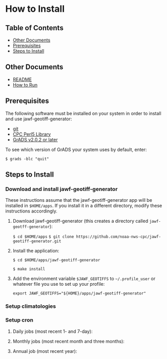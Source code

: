 How to Install
===============

Table of Contents
---------------

- [Other Documents](#other-documents)
- [Prerequisites](#prerequisites)
- [Steps to Install](#steps-to-install)

Other Documents
---------------

- [README](../README.md)
- [How to Run](HOW-TO-RUN.md)

Prerequisites
---------------

The following software must be installed on your system in order to install and use jawf-geotiff-generator:

- [git](https://git-scm.com/book/en/v1/Getting-Started-Installing-Git)
- [CPC Perl5 Library](https://github.com/noaa-nws-cpc/cpc-perl5-lib)
- [GrADS v2.0.2 or later](http://cola.gmu.edu/grads/downloads.php)

To see which version of GrADS your system uses by default, enter:

    $ grads -blc "quit"

Steps to Install
---------------

### Download and install jawf-geotiff-generator

These instructions assume that the jawf-geotiff-generator app will be installed in `$HOME/apps`. If you install it in a different directory, modify these instructions accordingly.

1. Download jawf-geotiff-generator (this creates a directory called `jawf-geotff-generator`):

    `$ cd $HOME/apps`
    `$ git clone https://github.com/noaa-nws-cpc/jawf-geotiff-generator.git`

2. Install the application:

    `$ cd $HOME/apps/jawf-geotiff-generator`
    
    `$ make install`

3. Add the environment variable `$JAWF_GEOTIFFS` to `~/.profile_user` or whatever file you use to set up your profile:

    `export JAWF_GEOTIFFS="${HOME}/apps/jawf-geotiff-generator"`

### Setup climatologies

### Setup cron

1. Daily jobs (most recent 1- and 7-day):

2. Monthly jobs (most recent month and three months):

3. Annual job (most recent year):

